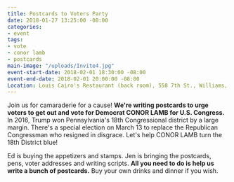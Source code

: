 ```yaml
---
title: Postcards to Voters Party
date: 2018-01-27 13:25:00 -08:00
categories:
- event
tags:
- vote
- conor lamb
- postcards
main-image: "/uploads/Invite4.jpg"
event-start-date: 2018-02-01 18:30:00 -08:00
event-end-date: 2018-02-01 20:00:00 -08:00
Location: Louis Cairo's Restaurant (back room), 558 7th St., Williams, CA
---
```


Join us for camaraderie for a cause! **We're writing postcards to urge voters to get out and vote for Democrat CONOR LAMB for U.S. Congress.** In 2016, Trump won Pennsylvania's 18th Congressional district by a large margin. There's a special election on March 13 to replace the Republican Congressman who resigned in disgrace. Let's help CONOR LAMB turn the 18th District blue! 

Ed is buying the appetizers and stamps. Jen is bringing the postcards, pens, voter addresses and writing scripts. **All you need to do is help us write a bunch of postcards.** Buy your own drinks and dinner if you wish.